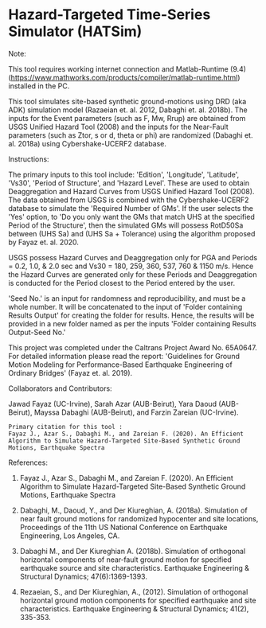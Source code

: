 # Hazard-Targeted Time-Series Simulator (HATSim)


Note:

This tool requires working internet connection and Matlab-Runtime (9.4) (https://www.mathworks.com/products/compiler/matlab-runtime.html) installed in the PC.



This tool simulates site-based synthetic ground-motions using DRD (aka ADK) simulation model (Razaeian et. al. 2012,  Dabaghi et. al. 2018b). The inputs for the Event parameters (such as F, Mw, Rrup) are obtained from USGS Unified Hazard Tool (2008) and the inputs for the Near-Fault parameters (such as Ztor, s or d, theta or phi) are randomized (Dabaghi et. al. 2018a) using Cybershake-UCERF2 database.



Instructions:

The primary inputs to this tool include: 'Edition', 'Longitude', 'Latitude', 'Vs30', 'Period of Structure', and 'Hazard Level'. These are used to obtain Deaggregation and Hazard Curves from USGS Unified Hazard Tool (2008). The data obtained from USGS is combined with the Cybershake-UCERF2 database to simulate the 'Required Number of GMs'. If the user selects the 'Yes' option, to 'Do you only want the GMs that match UHS at the specified Period of the Structure', then the simulated GMs will possess RotD50Sa between (UHS Sa) and (UHS Sa + Tolerance) using the algorithm proposed by Fayaz et. al. 2020.

USGS possess Hazard Curves and Deaggregation only for PGA and Periods = 0.2, 1.0, & 2.0 sec and Vs30 = 180, 259, 360, 537, 760 & 1150 m/s. Hence the Hazard Curves are generated only for these Periods and Deaggregation is conducted for the Period closest to the Period entered by the user.

'Seed No.' is an input for randomness and reproducibility, and must be a whole number. It will be concatenated to the input of 'Folder containing Results Output' for creating the folder for results. Hence, the results will be provided in a new folder named as per the inputs 'Folder containing Results Output-Seed No.'

This project was completed under the Caltrans Project Award No. 65A0647. For detailed information please read the report: 'Guidelines for Ground Motion Modeling for Performance-Based Earthquake Engineering of Ordinary Bridges' (Fayaz et. al. 2019).



Collaborators and Contributors:

Jawad Fayaz (UC-Irvine), Sarah Azar (AUB-Beirut), Yara Daoud (AUB-Beirut), Mayssa Dabaghi (AUB-Beirut), and Farzin Zareian (UC-Irvine).


    Primary citation for this tool :    
    Fayaz J., Azar S., Dabaghi M., and Zareian F. (2020). An Efficient Algorithm to Simulate Hazard-Targeted Site-Based Synthetic Ground Motions, Earthquake Spectra



References:

1) Fayaz J., Azar S., Dabaghi M., and Zareian F. (2020). An Efficient Algorithm to Simulate Hazard-Targeted Site-Based Synthetic Ground Motions, Earthquake Spectra

2) Dabaghi, M., Daoud, Y., and Der Kiureghian, A. (2018a). Simulation of near fault ground motions for randomized hypocenter and site locations, Proceedings of the 11th US National Conference on Earthquake Engineering, Los Angeles, CA.

3) Dabaghi M., and Der Kiureghian A. (2018b). Simulation of orthogonal horizontal components of near‐fault ground motion for specified earthquake source and site characteristics. Earthquake Engineering & Structural Dynamics; 47(6):1369-1393.

4) Rezaeian, S., and Der Kiureghian, A., (2012). Simulation of orthogonal horizontal ground motion components for specified earthquake and site characteristics. Earthquake Engineering & Structural Dynamics; 41(2), 335-353.

